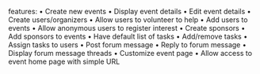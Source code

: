 features:
• Create new events
• Display event details
• Edit event details
• Create users/organizers
• Allow users to volunteer to help
• Add users to events
• Allow anonymous users to register interest
• Create sponsors
• Add sponsors to events
• Have default list of tasks
• Add/remove tasks
• Assign tasks to users
• Post forum message
• Reply to forum message
• Display forum message threads
• Customize event page
• Allow access to event home page with simple URL